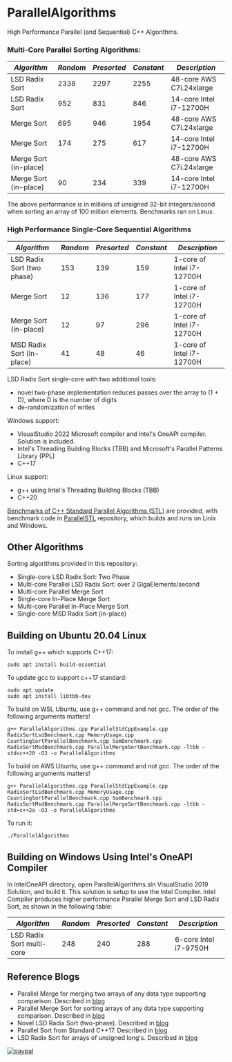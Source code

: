 # ParallelAlgorithms

High Performance Parallel (and Sequential) C++ Algorithms.

### Multi-Core Parallel Sorting Algorithms:

*Algorithm*|*Random*|*Presorted*|*Constant*|*Description*
--- | --- | --- | --- | ---
LSD Radix Sort        |2338|2297|2255| 48-core AWS C7i.24xlarge
LSD Radix Sort        | 952| 831| 846| 14-core Intel i7-12700H
Merge Sort            | 695| 946|1954| 48-core AWS C7i.24xlarge
Merge Sort            | 174| 275| 617| 14-core Intel i7-12700H
Merge Sort (in-place) |    |    |    | 48-core AWS C7i.24xlarge
Merge Sort (in-place) |  90| 234| 339| 14-core Intel i7-12700H

The above performance is in millions of unsigned 32-bit integers/second when sorting an array of 100 million elements.
Benchmarks ran on Linux.

### High Performance Single-Core Sequential Algorithms

*Algorithm*|*Random*|*Presorted*|*Constant*|*Description*
--- | --- | --- | --- | ---
LSD Radix Sort (two phase) |153|139|159| 1-core of Intel i7-12700H
Merge Sort                 | 12|136|177| 1-core of Intel i7-12700H
Merge Sort (in-place)      | 12| 97|296| 1-core of Intel i7-12700H
MSD Radix Sort (in-place)  | 41| 48| 46| 1-core of Intel i7-12700H

LSD Radix Sort single-core with two additional tools:
- novel two-phase implementation reduces passes over the array to (1 + D), where D is the number of digits
- de-randomization of writes

Windows support:
- VisualStudio 2022 Microsoft compiler and Intel's OneAPI compiler. Solution is included.
- Intel's Threading Building Blocks (TBB) and Microsoft's Parallel Patterns Library (PPL)
- C++17

Linux support:
- g++ using Intel's Threading Building Blocks (TBB)
- C++20

[Benchmarks of C++ Standard Parallel Algorithms (STL)](https://duvanenko.tech.blog/2023/05/21/c-parallel-stl-benchmark/) are provided, with benchmark code in [ParallelSTL](https://github.com/DragonSpit/ParallelSTL) repository, which builds and runs on Linix and Windows.

## Other Algorithms

Sorting algorithms provided in this repository:
- Single-core LSD Radix Sort: Two Phase
- Multi-core Parallel LSD Radix Sort: over 2 GigaElements/second
- Multi-core Parallel Merge Sort
- Single-core In-Place Merge Sort
- Multi-core Parallel In-Place Merge Sort
- Single-core MSD Radix Sort (in-place)

## Building on Ubuntu 20.04 Linux
To install g++ which supports C++17:
```
sudo apt install build-essential
```

To update gcc to support c++17 standard:
```
sudo apt update
sudo apt install libtbb-dev
```

To build on WSL Ubuntu, use g++ command and not gcc. The order of the following arguments matters!
```
g++ ParallelAlgorithms.cpp ParallelStdCppExample.cpp RadixSortLsdBenchmark.cpp MemoryUsage.cpp CountingSortParallelBenchmark.cpp SumBenchmark.cpp RadixSortMsdBenchmark.cpp ParallelMergeSortBenchmark.cpp -ltbb -std=c++20 -O3 -o ParallelAlgorithms
```
To build on AWS Ubuntu, use g++ command and not gcc. The order of the following arguments matters!
```
g++ ParallelAlgorithms.cpp ParallelStdCppExample.cpp RadixSortLsdBenchmark.cpp MemoryUsage.cpp CountingSortParallelBenchmark.cpp SumBenchmark.cpp RadixSortMsdBenchmark.cpp ParallelMergeSortBenchmark.cpp -ltbb -std=c++2a -O3 -o ParallelAlgorithms
```
To run it:
```
./ParallelAlgorithms
```
## Building on Windows Using Intel's OneAPI Compiler
In IntelOneAPI directory, open ParallelAlgorithms.sln VisualStudio 2019 Solution, and build it. This solution is setup to use the Intel Compiler.
Intel Compiler produces higher performance Parallel Merge Sort and LSD Radix Sort, as shown in the following table:

*Algorithm*|*Random*|*Presorted*|*Constant*|*Description*
--- | --- | --- | --- | ---
LSD Radix Sort multi-core |248|240|288| 6-core Intel i7-9750H

## Reference Blogs
- Parallel Merge for merging two arrays of any data type supporting comparison. Described in [blog](https://duvanenko.tech.blog/2018/01/14/parallel-merge/)
- Parallel Merge Sort for sorting arrays of any data type supporting comparison. Described in [blog](https://duvanenko.tech.blog/2018/01/13/parallel-merge-sort/)
- Novel LSD Radix Sort (two-phase). Described in [blog](https://duvanenko.tech.blog/2019/02/27/lsd-radix-sort-performance-improvements/)
- Parallel Sort from Standard C++17. Described in [blog](https://blogs.msdn.microsoft.com/vcblog/2018/09/11/using-c17-parallel-algorithms-for-better-performance/)
- LSD Radix Sort for arrays of unsigned long's. Described in [blog](https://blogs.msdn.microsoft.com/vcblog/2018/09/11/using-c17-parallel-algorithms-for-better-performance/)


[![paypal](https://www.paypalobjects.com/en_US/i/btn/btn_donateCC_LG.gif)](https://www.paypal.com/cgi-bin/webscr?cmd=_s-xclick&hosted_button_id=LDD8L7UPAC7QL)
